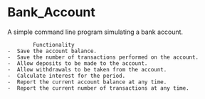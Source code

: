 # Bank_Account
A simple command line program simulating a bank account.

            Functionality
    -  Save the account balance.
    -  Save the number of transactions performed on the account.
    -  Allow deposits to be made to the account.
    -  Allow withdrawals to be taken from the account.
    -  Calculate interest for the period.
    -  Report the current account balance at any time.
    -  Report the current number of transactions at any time.
